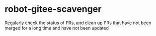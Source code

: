 # robot-gitee-scavenger
Regularly check the status of PRs, and clean up PRs that have not been merged for a long time and have not been updated
